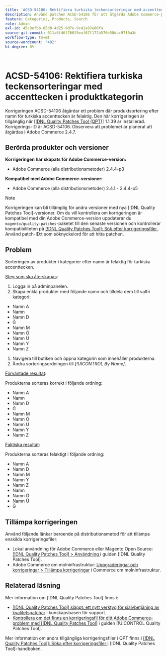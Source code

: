 ```yaml
---
title: 'ACSD-54106: Rektifiera turkiska teckensorteringar med accenttecken i produktkategorin'
description: Använd patchen ACSD-54106 för att åtgärda Adobe Commerce-problemet där produktsortering efter namn för turkiska accenttecken är felaktig.
feature: Categories, Products, Search
role: Admin
exl-id: 45c8efbb-85d0-4d25-9d7e-9c41a97e80fa
source-git-commit: 011a6f46f76029eaf67f172b576e58dac9710a3d
workflow-type: tm+mt
source-wordcount: '402'
ht-degree: 0%

---
```


# ACSD-54106: Rektifiera turkiska teckensorteringar med accenttecken i produktkategorin

Korrigeringen ACSD-54106 åtgärdar ett problem där produktsortering efter namn för turkiska accenttecken är felaktig. Den här korrigeringen är tillgänglig när [[!DNL Quality Patches Tool (QPT)]](https://experienceleague.adobe.com/en/docs/commerce-operations/tools/quality-patches-tool/quality-patches-tool-to-self-serve-quality-patches) 1.1.39 är installerad. Korrigerings-ID är ACSD-54106. Observera att problemet är planerat att åtgärdas i Adobe Commerce 2.4.7.

## Berörda produkter och versioner

**Korrigeringen har skapats för Adobe Commerce-version:**

* Adobe Commerce (alla distributionsmetoder) 2.4.4-p3

**Kompatibel med Adobe Commerce-versioner:**

* Adobe Commerce (alla distributionsmetoder) 2.4.1 - 2.4.4-p5

>[!NOTE]
>
>Korrigeringen kan bli tillämplig för andra versioner med nya [!DNL Quality Patches Tool]-versioner. Om du vill kontrollera om korrigeringen är kompatibel med din Adobe Commerce-version uppdaterar du `magento/quality-patches`-paketet till den senaste versionen och kontrollerar kompatibiliteten på [[!DNL Quality Patches Tool]: Sök efter korrigeringsfiler ](https://experienceleague.adobe.com/tools/commerce-quality-patches/index.html). Använd patch-ID:t som söknyckelord för att hitta patchen.

## Problem

Sorteringen av produkter i kategorier efter namn är felaktig för turkiska accenttecken.

<u>Steg som ska återskapas</u>:

1. Logga in på adminpanelen.
1. Skapa enkla produkter med följande namn och tilldela dem till valfri kategori:

* Namn A
* Namn
* Namn D
* Ğ
* Namn M
* Namn Ö
* Namn Ü
* Namn Y
* Namn Z

1. Navigera till butiken och öppna kategorin som innehåller produkterna.
1. Ändra sorteringsordningen till *[!UICONTROL By Name]*.

<u>Förväntade resultat</u>:

Produkterna sorteras korrekt i följande ordning:

* Namn A
* Namn
* Namn D
* Ğ
* Namn M
* Namn Ö
* Namn Ü
* Namn Y
* Namn Z

<u>Faktiska resultat</u>:

Produkterna sorteras felaktigt i följande ordning:

* Namn A
* Namn D
* Namn M
* Namn Y
* Namn Z
* Namn
* Namn Ö
* Namn Ü
* Ğ

## Tillämpa korrigeringen

Använd följande länkar beroende på distributionsmetod för att tillämpa enskilda korrigeringsfiler:

* Lokal användning för Adobe Commerce eller Magento Open Source: [[!DNL Quality Patches Tool] > Användning ](/help/tools/quality-patches-tool/usage.md) i guiden [!DNL Quality Patches Tool].
* Adobe Commerce om molninfrastruktur: [Uppgraderingar och korrigeringar > Tillämpa korrigeringar](https://experienceleague.adobe.com/docs/commerce-cloud-service/user-guide/develop/upgrade/apply-patches.html) i Commerce om molninfrastruktur.

## Relaterad läsning

Mer information om [!DNL Quality Patches Tool] finns i:

* [[!DNL Quality Patches Tool] släppt: ett nytt verktyg för självbetjäning av kvalitetspatchar](https://experienceleague.adobe.com/en/docs/commerce-operations/tools/quality-patches-tool/quality-patches-tool-to-self-serve-quality-patches) i kunskapsbasen för support.
* [Kontrollera om det finns en korrigeringsfil för ditt Adobe Commerce-problem med  [!DNL Quality Patches Tool]](/help/tools/quality-patches-tool/patches-available-in-qpt/check-patch-for-magento-issue-with-magento-quality-patches.md) i guiden [!UICONTROL Quality Patches Tool].


Mer information om andra tillgängliga korrigeringsfiler i QPT finns i [[!DNL Quality Patches Tool]: Söka efter korrigeringsfiler ](https://experienceleague.adobe.com/tools/commerce-quality-patches/index.html) i [!DNL Quality Patches Tool]-handboken.
